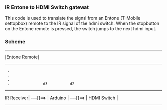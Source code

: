 ### IR Entone to HDMI Switch gatewat ###
This code is used to translate the signal from an Entone (T-Mobile settopbox) remote to the IR signal of the hdmi switch.
When the stopbutton on the Entone remote is pressed, the switch jumps to the next hdmi input.

### Scheme ###

***************
|Entone Remote|
***************
     .
     .
     .
     .               d3          d2
************          ***********          ***************
IR Receiver| ---[]==> | Arduino | ---[]==> | HDMI Switch | 
************          ***********          ***************

